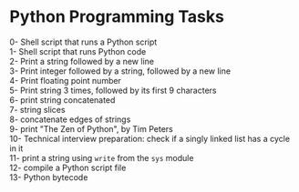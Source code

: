 <h1>Python Programming Tasks</h1>
0- Shell script that runs a Python script</br>
1- Shell script that runs Python code</br>
2- Print a string followed by a new line</br>
3- Print integer followed by a string, followed by a new line</br>
4- Print floating point number</br>
5- Print string 3 times, followed by its first 9 characters</br>
6- print string concatenated</br>
7- string slices</br>
8- concatenate edges of strings</br>
9- print "The Zen of Python", by Tim Peters</br>
10- Technical interview preparation: check if a singly linked list has a cycle in it</br>
11- print a string using <code>write</code> from the <code>sys</code> module</br>
12- compile a Python script file</br>
13- Python bytecode

